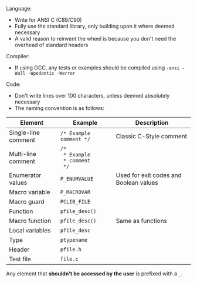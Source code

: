 Language:

- Write for ANSI C (C89/C90)
- Fully use the standard library, only building upon it where deemed necessary
- A valid reason to reinvent the wheel is because you don't need the overhead of standard headers

Compiler:

- If using GCC, any tests or examples should be compiled using `-ansi -Wall -Wpedantic -Werror`

Code:

- Don't write lines over 100 characters, unless deemed absolutely necessary
- The naming convention is as follows:

<!-- TODO: Ifs, function brackets -->
| Element | Example | Description |
| - | - | - |
| Single-line comment | `/* Example comment */` | Classic C-Style comment |
| Multi-line comment | `/*` <br> ` * Example`  <br> ` * comment` <br> ` */` | |
| Enumerator values | `P_ENUMVALUE` | Used for exit codes and Boolean values |
| Macro variable | `P_MACROVAR` | |
| Macro guard | `PCLIB_FILE` | |
| Function | `pfile_desc()` | |
| Macro function | `pfile_desc()` | Same as functions |
| Local variables | `pfile_desc` | |
| Type | `ptypename` | |
| Header | `pfile.h` | |
| Test file | `file.c` | |

<!-- TODO: Make this more apparent! -->
Any element that __shouldn't be accessed by the user__ is prefixed with a `_`.
